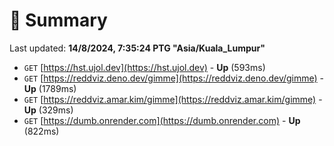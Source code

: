# 📖 Summary
Last updated: **14/8/2024, 7:35:24 PTG "Asia/Kuala_Lumpur"**

- `GET` [https://hst.ujol.dev](https://hst.ujol.dev) - **Up** (593ms)
- `GET` [https://reddviz.deno.dev/gimme](https://reddviz.deno.dev/gimme) - **Up** (1789ms)
- `GET` [https://reddviz.amar.kim/gimme](https://reddviz.amar.kim/gimme) - **Up** (329ms)
- `GET` [https://dumb.onrender.com](https://dumb.onrender.com) - **Up** (822ms)
